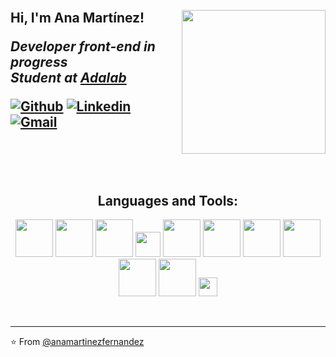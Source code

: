 <br>

<h2> Hi, I'm Ana Martínez! 
<img align='right' src="https://media4.giphy.com/media/Z9WRoncIw8RYBLJ0FB/giphy.gif?cid=ecf05e470spyfpe37vih5r7eweny5gezac651xw1g65p7fau&rid=giphy.gif" width="230">
<p><em>Developer front-end in progress </br>Student at <a href="https://adalab.es/">Adalab</a>
</em></p>

[![Github](https://img.shields.io/badge/-Github-000?style=flat&logo=Github&logoColor=white)](https://github.com/anamartinezfernandez)
[![Linkedin](https://img.shields.io/badge/-LinkedIn-blue?style=flat&logo=Linkedin&logoColor=white)](https://www.linkedin.com/in/)
[![Gmail](https://img.shields.io/badge/-Gmail-c14438?style=flat&logo=Gmail&logoColor=white)](mailto:anamartinezf6@gmail.com)



<!-- 

### <img src="https://media.giphy.com/media/VgCDAzcKvsR6OM0uWg/giphy.gif" width="50"> A little more about me...  
<br>


``` javascript

const ana = {
  projects: {

      
    }
   
}

``` -->
<br>

<br>


**<h2 align = "center">Languages and Tools:</h2>**

  <!-- Your languages and tools. Be careful with the alignment. 
  You can use this sites to get logos: https://www.vectorlogo.zone or https://simpleicons.org/
  -->


<p align = "center">  
  <code><img width="60px" src="https://www.vectorlogo.zone/logos/w3_html5/w3_html5-ar21.svg"></code>
  <code><img width="60px" src="https://www.vectorlogo.zone/logos/sass-lang/sass-lang-ar21.svg"></code>
  <code><img width="60px" src="https://www.vectorlogo.zone/logos/getbootstrap/getbootstrap-ar21.svg"></code>
  <code><img width="40px" src="https://www.vectorlogo.zone/logos/javascript/javascript-vertical.svg"></code>
  <code><img width="60px" src="https://www.vectorlogo.zone/logos/reactjs/reactjs-ar21.svg"></code>
  <code><img width="60px" src="https://www.vectorlogo.zone/logos/gulpjs/gulpjs-ar21.svg"></code>
  <code><img width="60px" src="https://www.vectorlogo.zone/logos/git-scm/git-scm-ar21.svg"></code>
  <code><img width="60px" src="https://www.vectorlogo.zone/logos/github/github-ar21.svg"></code>
  <code><img width="60px" src="https://www.vectorlogo.zone/logos/trello/trello-ar21.svg"></code>
  <code><img width="60px" src="https://www.vectorlogo.zone/logos/slack/slack-ar21.svg"></code>
  <code><img width="30px" src="https://simpleicons.org/icons/adobephotoshop.svg"></code>


</p>
<br>

---

⭐️ From [@anamartinezfernandez](https://github.com/anamartinezfernandez)